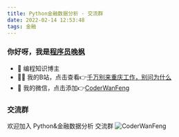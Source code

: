 ```yaml
---
title: Python金融数据分析 · 交流群
date: 2022-02-14 12:53:48
tags: 金融
---
```


### 你好呀，我是[程序员晚枫](https://mp.weixin.qq.com/s/j-t09tlOLZhC4Rhc77SmYw)
- 🐧 编程知识博主
- 👨‍💻 我的B站，点击查看👉[千万别来重庆工作，别问为什么](https://www.bilibili.com/video/BV1aD4y1N7ai)
- 💬 我的微信，点击添加👉[CoderWanFeng](https://mp.weixin.qq.com/s/j-t09tlOLZhC4Rhc77SmYw)

### 交流群

<!-- more -->

欢迎加入 Python&金融数据分析 交流群
![CoderWanFeng](https://python-office-1300615378.cos.ap-chongqing.myqcloud.com/2-free-group.jpg)
